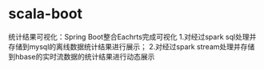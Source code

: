 # scala-boot
统计结果可视化：Spring Boot整合Eachrts完成可视化
1.对经过spark sql处理并存储到mysql的离线数据统计结果进行展示；
2.对经过spark stream处理并存储到hbase的实时流数据的统计结果进行动态展示
